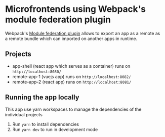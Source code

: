 # Microfrontends using Webpack's module federation plugin

Webpack's [Module federation plugin](https://webpack.js.org/concepts/module-federation/) allows to export an app as a remote as a remote bundle which can imported on another apps in runtime.

## Projects

- app-shell (react app which serves as a container) runs on `http://localhost:8080/`
- remote-app-1 (vuejs app) runs on `http://localhost:8082/`
- remote-app-2 (react app) runs on `http://localhost:8081/`

## Running the app locally

This app use yarn workspaces to manage the dependencies of the individual projects

1. Run `yarn` to install dependencies
2. Run `yarn dev` to run in development mode

